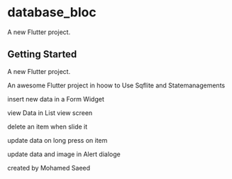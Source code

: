 # database_bloc

A new Flutter project.

## Getting Started
A new Flutter project.

An awesome Flutter project in hoow to Use Sqflite and Statemanagements


insert new data  in a Form Widget

view Data in List view screen

delete an item when slide it

update data on long press on item

update data and image in Alert dialoge


created by Mohamed Saeed
